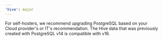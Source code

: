 ```yaml
---
'hive': major
---
```


For self-hosters, we recommend upgrading PostgreSQL based on your Cloud provider's or IT's
recommendation. The Hive data that was previously created with PostgreSQL v14 is compatible with
v16.
